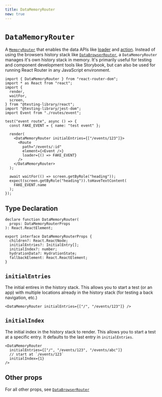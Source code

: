 ```yaml
---
title: DataMemoryRouter
new: true
---
```


# `DataMemoryRouter`

A [`MemoryRouter`][memoryrouter] that enables the data APIs like [loader][loader] and [action][action]. Instead of using the browsers history stack like [`DataBrowserRouter`][databrowserrouter], a `DataMemoryRouter` manages it's own history stack in memory. It's primarily useful for testing and component development tools like Storybook, but can also be used for running React Router in any JavaScript environment.

```tsx lines=[1,15-21]
import { DataMemoryRouter } from "react-router-dom";
import * as React from "react";
import {
  render,
  waitFor,
  screen,
} from "@testing-library/react";
import "@testing-library/jest-dom";
import Event from "./routes/event";

test("event route", async () => {
  const FAKE_EVENT = { name: "test event" };

  render(
    <DataMemoryRouter initialEntries={["/events/123"]}>
      <Route
        path="/events/:id"
        element={<Event />}
        loader={() => FAKE_EVENT}
      />
    </DataMemoryRouter>
  );

  await waitFor(() => screen.getByRole("heading"));
  expect(screen.getByRole("heading")).toHaveTextContent(
    FAKE_EVENT.name
  );
});
```

## Type Declaration

```tsx
declare function DataMemoryRouter(
  props: DataMemoryRouterProps
): React.ReactElement;

export interface DataMemoryRouterProps {
  children?: React.ReactNode;
  initialEntries?: InitialEntry[];
  initialIndex?: number;
  hydrationData?: HydrationState;
  fallbackElement: React.ReactElement;
}
```

## `initialEntries`

The initial entires in the history stack. This allows you to start a test (or an app) with multiple locations already in the history stack (for testing a back navigation, etc.)

```tsx
<DataMemoryRouter initialEntries={["/", "/events/123"]} />
```

## `initialIndex`

The initial index in the history stack to render. This allows you to start a test at a specific entry. It defaults to the last entry in `initialEntries`.

```tsx lines=[4]
<DataMemoryRouter
  initialEntries={["/", "/events/123", "/events/abc"]}
  // start at `/events/123`
  initialIndex={1}
/>
```

## Other props

For all other props, see [`DataBrowserRouter`][databrowserrouter]

[loader]: ../route/loader
[route]: ../components/route
[routes]: ../components/routes
[action]: ../components/route#action
[fetcher]: ../hooks/use-fetcher
[browser-router]: ./browser-router
[form]: ../components/form
[memoryrouter]: ./memory-router
[databrowserrouter]: ./data-browser-router
